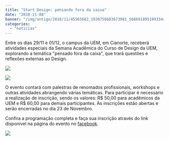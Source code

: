 ```yaml
---
title: "Start Design: pensando fora da caixa"
date: "2018-11-08"
banner: "/img/antigo/2018/11/45565682_1930750683673981_5686918951993344000_n.jpg"
categories: 
  - "noticias"
---
```


Entre os dias 29/11 e 01/12, o campus da UEM, em Cianorte, receberá atividades especiais da Semana Acadêmica do Curso de Design da UEM, explorando a temática "pensado fora da caixa", que trará questões e reflexões externas ao Design.


<!-- more -->

[![](/img/antigo/2018/11/44855824_733091880359091_2327831-632x356.gif)](/img/antigo/2018/11/44855824_733091880359091_2327831.gif)

[![](/img/antigo/2018/11/45565682_1930750683673981_5686918951993344000_n-632x632.jpg)](/img/antigo/2018/11/45565682_1930750683673981_5686918951993344000_n.jpg)


O evento contará com palestras de renomados profissionais, workshops e outras atividades abrangendo várias temáticas. Para participar é necessário a realização de inscrição, sendo os valores: R$ 50,00 para acadêmicos da UEM e R$ 60,00 para demais participantes. As inscrições estão abertas e serão encerradas no dia 23 de Novembro.

Confira a programação completa e faça sua inscrição através do link disponível na página do evento no [facebook](https://www.facebook.com/StartDesign2k18/).

[![](/img/antigo/2018/11/Arte-Original-632x894.png)](/img/antigo/2018/11/Arte-Original.png)
